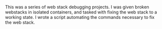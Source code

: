 This was a series of web stack debugging projects. I was given broken webstacks in isolated containers, and tasked with fixing the web stack to a working state. I wrote a script automating the commands necessary to fix the web stack.
